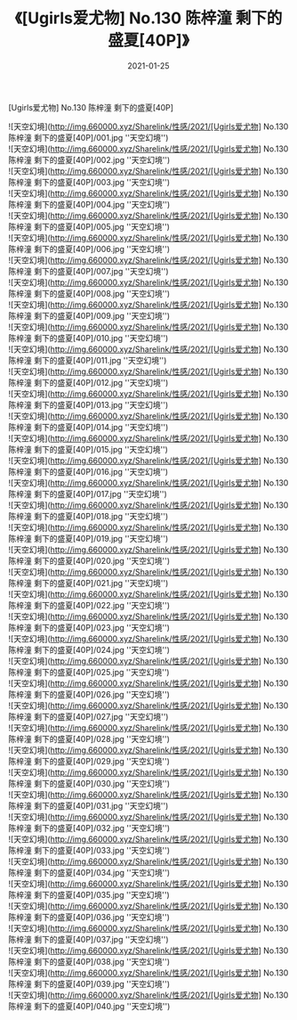 ﻿---
layout: post
title:  《[Ugirls爱尤物] No.130 陈梓潼 剩下的盛夏[40P]》
date:   2021-01-25
img: http://img.660000.xyz/Sharelink/性感/2021/[Ugirls爱尤物] No.130 陈梓潼 剩下的盛夏[40P]/000.jpg
categories: [美女, 性感, 泳衣]
---

[Ugirls爱尤物] No.130 陈梓潼 剩下的盛夏[40P]



![天空幻境](http://img.660000.xyz/Sharelink/性感/2021/[Ugirls爱尤物] No.130 陈梓潼 剩下的盛夏[40P]/001.jpg ''天空幻境'') <br>
![天空幻境](http://img.660000.xyz/Sharelink/性感/2021/[Ugirls爱尤物] No.130 陈梓潼 剩下的盛夏[40P]/002.jpg ''天空幻境'') <br>
![天空幻境](http://img.660000.xyz/Sharelink/性感/2021/[Ugirls爱尤物] No.130 陈梓潼 剩下的盛夏[40P]/003.jpg ''天空幻境'') <br>
![天空幻境](http://img.660000.xyz/Sharelink/性感/2021/[Ugirls爱尤物] No.130 陈梓潼 剩下的盛夏[40P]/004.jpg ''天空幻境'') <br>
![天空幻境](http://img.660000.xyz/Sharelink/性感/2021/[Ugirls爱尤物] No.130 陈梓潼 剩下的盛夏[40P]/005.jpg ''天空幻境'') <br>
![天空幻境](http://img.660000.xyz/Sharelink/性感/2021/[Ugirls爱尤物] No.130 陈梓潼 剩下的盛夏[40P]/006.jpg ''天空幻境'') <br>
![天空幻境](http://img.660000.xyz/Sharelink/性感/2021/[Ugirls爱尤物] No.130 陈梓潼 剩下的盛夏[40P]/007.jpg ''天空幻境'') <br>
![天空幻境](http://img.660000.xyz/Sharelink/性感/2021/[Ugirls爱尤物] No.130 陈梓潼 剩下的盛夏[40P]/008.jpg ''天空幻境'') <br>
![天空幻境](http://img.660000.xyz/Sharelink/性感/2021/[Ugirls爱尤物] No.130 陈梓潼 剩下的盛夏[40P]/009.jpg ''天空幻境'') <br>
![天空幻境](http://img.660000.xyz/Sharelink/性感/2021/[Ugirls爱尤物] No.130 陈梓潼 剩下的盛夏[40P]/010.jpg ''天空幻境'') <br>
![天空幻境](http://img.660000.xyz/Sharelink/性感/2021/[Ugirls爱尤物] No.130 陈梓潼 剩下的盛夏[40P]/011.jpg ''天空幻境'') <br>
![天空幻境](http://img.660000.xyz/Sharelink/性感/2021/[Ugirls爱尤物] No.130 陈梓潼 剩下的盛夏[40P]/012.jpg ''天空幻境'') <br>
![天空幻境](http://img.660000.xyz/Sharelink/性感/2021/[Ugirls爱尤物] No.130 陈梓潼 剩下的盛夏[40P]/013.jpg ''天空幻境'') <br>
![天空幻境](http://img.660000.xyz/Sharelink/性感/2021/[Ugirls爱尤物] No.130 陈梓潼 剩下的盛夏[40P]/014.jpg ''天空幻境'') <br>
![天空幻境](http://img.660000.xyz/Sharelink/性感/2021/[Ugirls爱尤物] No.130 陈梓潼 剩下的盛夏[40P]/015.jpg ''天空幻境'') <br>
![天空幻境](http://img.660000.xyz/Sharelink/性感/2021/[Ugirls爱尤物] No.130 陈梓潼 剩下的盛夏[40P]/016.jpg ''天空幻境'') <br>
![天空幻境](http://img.660000.xyz/Sharelink/性感/2021/[Ugirls爱尤物] No.130 陈梓潼 剩下的盛夏[40P]/017.jpg ''天空幻境'') <br>
![天空幻境](http://img.660000.xyz/Sharelink/性感/2021/[Ugirls爱尤物] No.130 陈梓潼 剩下的盛夏[40P]/018.jpg ''天空幻境'') <br>
![天空幻境](http://img.660000.xyz/Sharelink/性感/2021/[Ugirls爱尤物] No.130 陈梓潼 剩下的盛夏[40P]/019.jpg ''天空幻境'') <br>
![天空幻境](http://img.660000.xyz/Sharelink/性感/2021/[Ugirls爱尤物] No.130 陈梓潼 剩下的盛夏[40P]/020.jpg ''天空幻境'') <br>
![天空幻境](http://img.660000.xyz/Sharelink/性感/2021/[Ugirls爱尤物] No.130 陈梓潼 剩下的盛夏[40P]/021.jpg ''天空幻境'') <br>
![天空幻境](http://img.660000.xyz/Sharelink/性感/2021/[Ugirls爱尤物] No.130 陈梓潼 剩下的盛夏[40P]/022.jpg ''天空幻境'') <br>
![天空幻境](http://img.660000.xyz/Sharelink/性感/2021/[Ugirls爱尤物] No.130 陈梓潼 剩下的盛夏[40P]/023.jpg ''天空幻境'') <br>
![天空幻境](http://img.660000.xyz/Sharelink/性感/2021/[Ugirls爱尤物] No.130 陈梓潼 剩下的盛夏[40P]/024.jpg ''天空幻境'') <br>
![天空幻境](http://img.660000.xyz/Sharelink/性感/2021/[Ugirls爱尤物] No.130 陈梓潼 剩下的盛夏[40P]/025.jpg ''天空幻境'') <br>
![天空幻境](http://img.660000.xyz/Sharelink/性感/2021/[Ugirls爱尤物] No.130 陈梓潼 剩下的盛夏[40P]/026.jpg ''天空幻境'') <br>
![天空幻境](http://img.660000.xyz/Sharelink/性感/2021/[Ugirls爱尤物] No.130 陈梓潼 剩下的盛夏[40P]/027.jpg ''天空幻境'') <br>
![天空幻境](http://img.660000.xyz/Sharelink/性感/2021/[Ugirls爱尤物] No.130 陈梓潼 剩下的盛夏[40P]/028.jpg ''天空幻境'') <br>
![天空幻境](http://img.660000.xyz/Sharelink/性感/2021/[Ugirls爱尤物] No.130 陈梓潼 剩下的盛夏[40P]/029.jpg ''天空幻境'') <br>
![天空幻境](http://img.660000.xyz/Sharelink/性感/2021/[Ugirls爱尤物] No.130 陈梓潼 剩下的盛夏[40P]/030.jpg ''天空幻境'') <br>
![天空幻境](http://img.660000.xyz/Sharelink/性感/2021/[Ugirls爱尤物] No.130 陈梓潼 剩下的盛夏[40P]/031.jpg ''天空幻境'') <br>
![天空幻境](http://img.660000.xyz/Sharelink/性感/2021/[Ugirls爱尤物] No.130 陈梓潼 剩下的盛夏[40P]/032.jpg ''天空幻境'') <br>
![天空幻境](http://img.660000.xyz/Sharelink/性感/2021/[Ugirls爱尤物] No.130 陈梓潼 剩下的盛夏[40P]/033.jpg ''天空幻境'') <br>
![天空幻境](http://img.660000.xyz/Sharelink/性感/2021/[Ugirls爱尤物] No.130 陈梓潼 剩下的盛夏[40P]/034.jpg ''天空幻境'') <br>
![天空幻境](http://img.660000.xyz/Sharelink/性感/2021/[Ugirls爱尤物] No.130 陈梓潼 剩下的盛夏[40P]/035.jpg ''天空幻境'') <br>
![天空幻境](http://img.660000.xyz/Sharelink/性感/2021/[Ugirls爱尤物] No.130 陈梓潼 剩下的盛夏[40P]/036.jpg ''天空幻境'') <br>
![天空幻境](http://img.660000.xyz/Sharelink/性感/2021/[Ugirls爱尤物] No.130 陈梓潼 剩下的盛夏[40P]/037.jpg ''天空幻境'') <br>
![天空幻境](http://img.660000.xyz/Sharelink/性感/2021/[Ugirls爱尤物] No.130 陈梓潼 剩下的盛夏[40P]/038.jpg ''天空幻境'') <br>
![天空幻境](http://img.660000.xyz/Sharelink/性感/2021/[Ugirls爱尤物] No.130 陈梓潼 剩下的盛夏[40P]/039.jpg ''天空幻境'') <br>
![天空幻境](http://img.660000.xyz/Sharelink/性感/2021/[Ugirls爱尤物] No.130 陈梓潼 剩下的盛夏[40P]/040.jpg ''天空幻境'') <br>